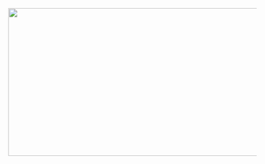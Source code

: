 <a href="https://github.com/devxb/gitanimals">
<img
  src="https://render.gitanimals.org/farms/HwangSeokBeom"
  width="600"
  height="300"
/>
</a>

